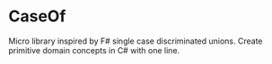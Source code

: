 # CaseOf
Micro library inspired by F# single case discriminated unions. Create primitive domain concepts in C# with one line.
